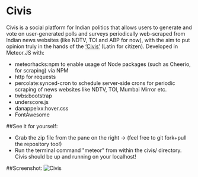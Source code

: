 # Civis

Civis is a social platform for Indian politics that allows users to generate and vote on user-generated polls and surveys periodically web-scraped from Indian news websites (like NDTV, TOI and ABP for now), with the aim to put opinion truly in the hands of the [‘Civis’](https://en.wiktionary.org/wiki/civis) (Latin for citizen).
Developed in Meteor.JS with:

<ul>
<li>meteorhacks:npm to enable usage of Node packages (such as Cheerio, for scraping) via NPM</li>
<li>http for requests</li>
<li>percolate:synced-cron to schedule server-side crons for periodic scraping of news websites like NDTV, TOI, Mumbai Mirror etc.</li>
<li>twbs:bootstrap</li>
<li>underscore.js</li>
<li>danappelxx:hover.css</li>
<li>FontAwesome</li>
</ul>


##See it for yourself:
<ul>
<li> Grab the zip file from the pane on the right -> (feel free to git fork+pull the repository too!) </li>
<li> Run the terminal command "meteor" from within the civis/ directory. Civis should be up and running on your localhost! </li>
</ul>

##Screenshot:
![Civis](http://i.imgur.com/FGbL9gI.jpg?1 "Civis")


